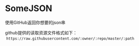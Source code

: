 # SomeJSON

使用GitHub返回你想要的json串


github提供的读取资源文件格式如下：
  ` https://raw.githubusercontent.com/:owner/:repo/master/:path `


